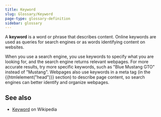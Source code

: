 ```yaml
---
title: Keyword
slug: Glossary/Keyword
page-type: glossary-definition
sidebar: glossary
---
```


A **keyword** is a word or phrase that describes content. Online keywords are used as queries for search engines or as words identifying content on websites.

When you use a search engine, you use keywords to specify what you are looking for, and the search engine returns relevant webpages. For more accurate results, try more specific keywords, such as "Blue Mustang GTO" instead of "Mustang". Webpages also use keywords in a meta tag (in the {{htmlelement("head")}} section) to describe page content, so search engines can better identify and organize webpages.

## See also

- [Keyword](https://en.wikipedia.org/wiki/Keyword_research) on Wikipedia
